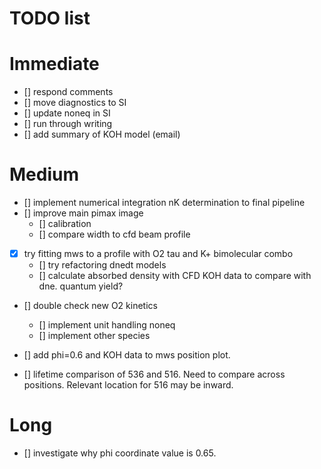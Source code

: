 # TODO list 

# Immediate

- [] respond comments
- [] move diagnostics to SI
- [] update noneq in SI
- [] run through writing
- [] add summary of KOH model (email)

# Medium

- [] implement numerical integration nK determination to final pipeline
- [] improve main pimax image
    - [] calibration
    - [] compare width to cfd beam profile

- [x] try fitting mws to a profile with O2 tau and K+ bimolecular combo
    - [] try refactoring dnedt models
    - [] calculate absorbed density with CFD KOH data to compare with dne. quantum yield?
- [] double check new O2 kinetics
    - [] implement unit handling noneq
    - [] implement other species

- [] add phi=0.6 and KOH data to mws position plot. 

- [] lifetime comparison of 536 and 516. Need to compare across positions. Relevant location for 516 may be inward. 


# Long

- [] investigate why phi coordinate value is 0.65. 

